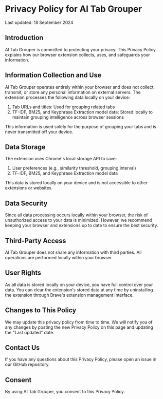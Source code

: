 # Privacy Policy for AI Tab Grouper

Last updated: 18 September 2024

## Introduction

AI Tab Grouper is committed to protecting your privacy. This Privacy Policy explains how our browser extension collects, uses, and safeguards your information.

## Information Collection and Use

AI Tab Grouper operates entirely within your browser and does not collect, transmit, or store any personal information on external servers. The extension processes the following data locally on your device:

1. Tab URLs and titles: Used for grouping related tabs
2. TF-IDF, BM25, and Keyphrase Extraction model data: Stored locally to maintain grouping intelligence across browser sessions

This information is used solely for the purpose of grouping your tabs and is never transmitted off your device.

## Data Storage

The extension uses Chrome's local storage API to save:

1. User preferences (e.g., similarity threshold, grouping interval)
2. TF-IDF, BM25, and Keyphrase Extraction model data

This data is stored locally on your device and is not accessible to other extensions or websites.

## Data Security

Since all data processing occurs locally within your browser, the risk of unauthorized access to your data is minimized. However, we recommend keeping your browser and extensions up to date to ensure the best security.

## Third-Party Access

AI Tab Grouper does not share any information with third parties. All operations are performed locally within your browser.

## User Rights

As all data is stored locally on your device, you have full control over your data. You can clear the extension's stored data at any time by uninstalling the extension through Brave's extension management interface.

## Changes to This Policy

We may update this privacy policy from time to time. We will notify you of any changes by posting the new Privacy Policy on this page and updating the "Last updated" date.

## Contact Us

If you have any questions about this Privacy Policy, please open an issue in our GitHub repository.

## Consent

By using AI Tab Grouper, you consent to this Privacy Policy.
